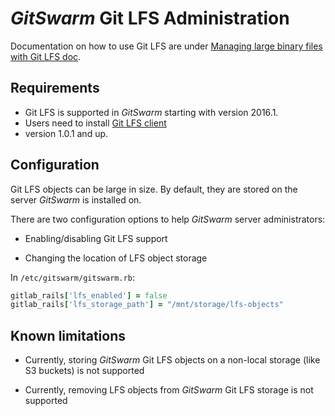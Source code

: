 # $GitSwarm$ Git LFS Administration

Documentation on how to use Git LFS are under [Managing large binary files
with Git LFS doc](manage_large_binaries_with_git_lfs.md).

## Requirements

*   Git LFS is supported in $GitSwarm$ starting with version 2016.1.
*   Users need to install [Git LFS client](https://git-lfs.github.com)
*   version 1.0.1 and up.

## Configuration

Git LFS objects can be large in size. By default, they are stored on the
server $GitSwarm$ is installed on.

There are two configuration options to help $GitSwarm$ server administrators:

*   Enabling/disabling Git LFS support
 
*   Changing the location of LFS object storage

In `/etc/gitswarm/gitswarm.rb`:

```ruby
gitlab_rails['lfs_enabled'] = false
gitlab_rails['lfs_storage_path'] = "/mnt/storage/lfs-objects"
```

## Known limitations

*   Currently, storing $GitSwarm$ Git LFS objects on a non-local storage
    (like S3 buckets) is not supported

*   Currently, removing LFS objects from $GitSwarm$ Git LFS storage is not
    supported
